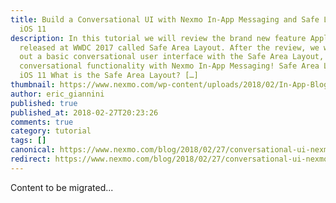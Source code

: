 ```yaml
---
title: Build a Conversational UI with Nexmo In-App Messaging and Safe Layout for
  iOS 11
description: In this tutorial we will review the brand new feature Apple
  released at WWDC 2017 called Safe Area Layout. After the review, we will lay
  out a basic conversational user interface with the Safe Area Layout, adding
  conversational functionality with Nexmo In-App Messaging! Safe Area Layout for
  iOS 11 What is the Safe Area Layout? […]
thumbnail: https://www.nexmo.com/wp-content/uploads/2018/02/In-App-Blog-2.png
author: eric_giannini
published: true
published_at: 2018-02-27T20:23:26
comments: true
category: tutorial
tags: []
canonical: https://www.nexmo.com/blog/2018/02/27/conversational-ui-nexmo-in-app-messaging-safe-layout-ios-11-dr
redirect: https://www.nexmo.com/blog/2018/02/27/conversational-ui-nexmo-in-app-messaging-safe-layout-ios-11-dr
---
```

Content to be migrated...
